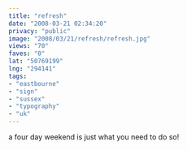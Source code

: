 ```yaml
---
title: "refresh"
date: "2008-03-21 02:34:20"
privacy: "public"
image: "2008/03/21/refresh/refresh.jpg"
views: "70"
faves: "0"
lat: "50769199"
lng: "294141"
tags:
- "eastbourne"
- "sign"
- "sussex"
- "typography"
- "uk"
---
```

a four day weekend is just what you need to do so!
